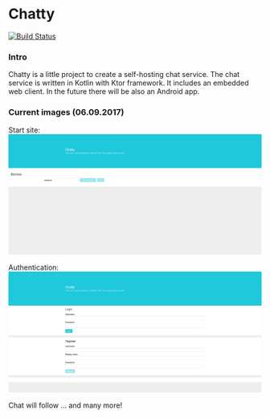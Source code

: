 # Chatty 

[![Build Status](https://travis-ci.org/GinoHereIam/chatty-service-mirrored.svg?branch=master)](https://travis-ci.org/GinoHereIam/chatty-service-mirrored)

### Intro

Chatty is a little project to create a self-hosting chat service.
The chat service is written in Kotlin with Ktor framework. It includes
an embedded web client. In the future there will be also an Android app.


### Current images (06.09.2017)
Start site:
![Start site](./img/start.png)

Authentication:
![Authentication](./img/authentication.jpg)

Chat will follow ... and many more!